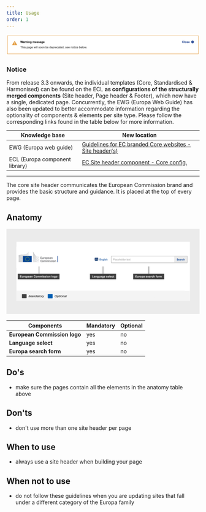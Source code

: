 ```yaml
---
title: Usage
order: 1
---
```

![](/cms-images/soon-to-be-deprecated-image.png)

### Notice

From release 3.3 onwards, the individual templates (Core, Standardised & Harmonised) can be found on the ECL **as configurations of the structurally merged components** (Site header, Page header & Footer), which now have a single, dedicated page. Concurrently, the EWG (Europa Web Guide) has also been updated to better accommodate information regarding the optionality of components & elements per site type. Please follow the corresponding links found in the table below for more information.

| Knowledge base                 | New location                                                                                                                           |
| ------------------------------ | -------------------------------------------------------------------------------------------------------------------------------------- |
| EWG (Europa web guide)         | [Guidelines for EC branded Core websites - Site header(s)](https://wikis.ec.europa.eu/display/WEBGUIDE/EC+branded+core+website+design) |
| ECL (Europa component library) | [EC Site header component - Core config.](https://ec.europa.eu/component-library/ec/components/site-wide/site-header/code/)            |

---

The core site header communicates the European Commission brand and provides the basic structure and guidance. It is placed at the top of every page.

## Anatomy

![](/cms-images/core-site-header.png)

| **Components**               | **Mandatory** | **Optional** |
| ---------------------------- | ------------- | ------------ |
| **European Commission logo** | yes           | no           |
| **Language select**          | yes           | no           |
| **Europa search form**       | yes           | no           |

## Do's

- make sure the pages contain all the elements in the anatomy table above

## Don'ts

- don't use more than one site header per page

## When to use

- always use a site header when building your page

## When not to use

- do not follow these guidelines when you are updating sites that fall under a different category of the Europa family
